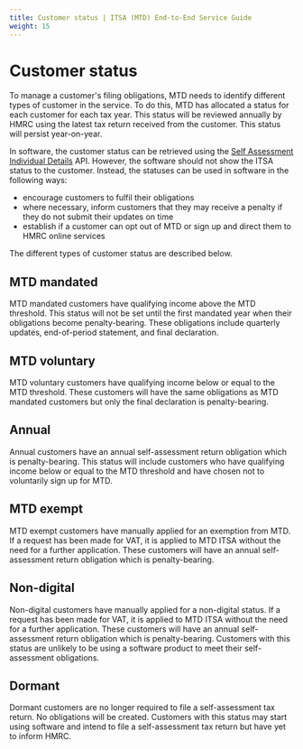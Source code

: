 ```yaml
---
title: Customer status | ITSA (MTD) End-to-End Service Guide
weight: 15
---
```


# Customer status

To manage a customer's filing obligations, MTD needs to identify different types of customer in the service. To do this, MTD has allocated a status for each customer for each tax year. This status will be reviewed annually by HMRC using the latest tax return received from the customer. This status will persist year-on-year. 

In software, the customer status can be retrieved using the [Self Assessment Individual Details](https://developer.service.hmrc.gov.uk/api-documentation/docs/api/service/self-assessment-individual-details-api/) API. However, the software should not show the ITSA status to the customer. Instead, the statuses can be used in software in the following ways: 

- encourage customers to fulfil their obligations 
- where necessary, inform customers that they may receive a penalty if they do not submit their updates on time
- establish if a customer can opt out of MTD or sign up and direct them to HMRC online services 

The different types of customer status are described below.

## MTD mandated

MTD mandated customers have qualifying income above the MTD threshold. This status will not be set until the first mandated year when their obligations become penalty-bearing. These obligations include quarterly updates, end-of-period statement, and final declaration. 

## MTD voluntary

MTD voluntary customers have qualifying income below or equal to the MTD threshold. These customers will have the same obligations as MTD mandated customers but only the final declaration is penalty-bearing. 

## Annual

Annual customers have an annual self-assessment return obligation which is penalty-bearing. This status will include customers who have qualifying income below or equal to the MTD threshold and have chosen not to voluntarily sign up for MTD. 

## MTD exempt

MTD exempt customers have manually applied for an exemption from MTD. If a request has been made for VAT, it is applied to MTD ITSA without the need for a further application. These customers will have an annual self-assessment return obligation which is penalty-bearing.  

## Non-digital

Non-digital customers have manually applied for a non-digital status. If a request has been made for VAT, it is applied to MTD ITSA without the need for a further application.  These customers will have an annual self-assessment return obligation which is penalty-bearing. Customers with this status are unlikely to be using a software product to meet their self-assessment obligations. 

## Dormant

Dormant customers are no longer required to file a self-assessment tax return. No obligations will be created. Customers with this status may start using software and intend to file a self-assessment tax return but have yet to inform HMRC.
